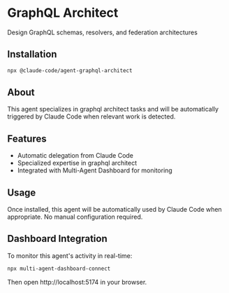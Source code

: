 # GraphQL Architect

Design GraphQL schemas, resolvers, and federation architectures

## Installation

```bash
npx @claude-code/agent-graphql-architect
```

## About

This agent specializes in graphql architect tasks and will be automatically triggered by Claude Code when relevant work is detected.

## Features

- Automatic delegation from Claude Code
- Specialized expertise in graphql architect
- Integrated with Multi-Agent Dashboard for monitoring

## Usage

Once installed, this agent will be automatically used by Claude Code when appropriate. No manual configuration required.

## Dashboard Integration

To monitor this agent's activity in real-time:

```bash
npx multi-agent-dashboard-connect
```

Then open http://localhost:5174 in your browser.
